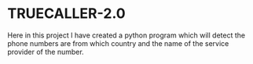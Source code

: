 # TRUECALLER-2.0
Here in this project I have created a python program which will detect the phone numbers are from which country and the name of the service provider of the number.
